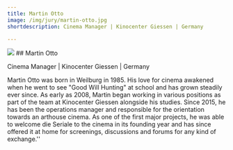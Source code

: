 ```yaml
---
title: Martin Otto 
image: /img/jury/martin-otto.jpg
shortdescription: Cinema Manager | Kinocenter Giessen | Germany 

---
```

<img src="/img/jury/martin-otto.jpg">
## Martin Otto 

Cinema Manager | Kinocenter Giessen | Germany 

Martin Otto was born in Weilburg in 1985. His love for cinema awakened when he went to see "Good Will Hunting" at school and has grown steadily ever since. As early as 2008, Martin began working in various positions as part of the team at Kinocenter Giessen alongside his studies. Since 2015, he has been the operations manager and responsible for the orientation towards an arthouse cinema. As one of the first major projects, he was able to welcome die Seriale to the cinema in its founding year and has since offered it at home for screenings, discussions and forums for any kind of exchange.''
 



